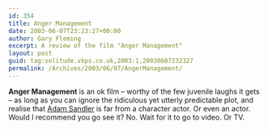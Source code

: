 ```yaml
---
id: 354
title: Anger Management
date: 2003-06-07T23:23:27+00:00
author: Gary Fleming
excerpt: A review of the film "Anger Management"
layout: post
guid: tag:solitude.vkps.co.uk,2003:1,20030607232327
permalink: /Archives/2003/06/07/AngerManagement/
---
```

**Anger Management** is an ok film &#8211; worthy of the few juvenile laughs it gets &#8211; as long as you can ignore the ridiculous yet utterly predictable plot, and realise that [Adam Sandler](http://us.imdb.com/Name?Sandler,Adam) is far from a character actor. Or even an actor. Would I recommend you go see it? No. Wait for it to go to video. Or TV.